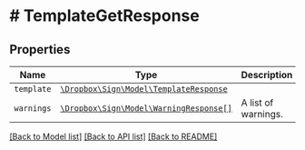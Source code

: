 # # TemplateGetResponse



## Properties

Name | Type | Description | Notes
------------ | ------------- | ------------- | -------------
| `template` | [```\Dropbox\Sign\Model\TemplateResponse```](TemplateResponse.md) |    |  |
| `warnings` | [```\Dropbox\Sign\Model\WarningResponse[]```](WarningResponse.md) |  A list of warnings.  |  |

[[Back to Model list]](../../README.md#models) [[Back to API list]](../../README.md#endpoints) [[Back to README]](../../README.md)
